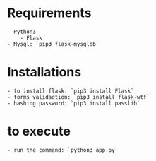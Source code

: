# Requirements
	- Python3
		- Flask
	- Mysql: `pip3 flask-mysqldb`

# Installations
	- to install flask: `pip3 install Flask`
	- forms validadtion: `pip3 install flask-wtf`
	- hashing password: `pip3 install passlib`
# to execute
	- run the command: `python3 app.py`
